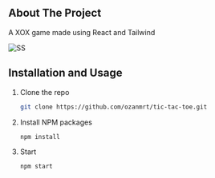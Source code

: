 <!-- ABOUT THE PROJECT -->
## About The Project

A XOX game made using React and Tailwind

![SS](https://github.com/user-attachments/assets/bd28c9dd-a1e9-4d03-b251-087201f548d1)



## Installation and Usage

1. Clone the repo
   ```sh
   git clone https://github.com/ozanmrt/tic-tac-toe.git
   ```
2. Install NPM packages
   ```sh
   npm install
   ```
3. Start
   ```js
   npm start
   ```

